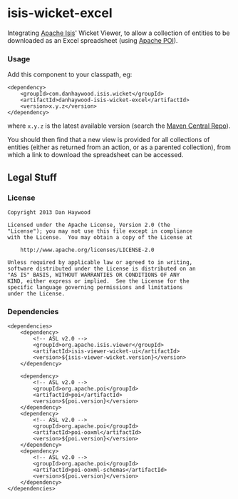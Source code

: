isis-wicket-excel
=================

Integrating [Apache Isis](http://isis/apache.org)' Wicket Viewer, to allow a collection of entities to be downloaded as an Excel spreadsheet (using [Apache POI](http://poi.apache.org)).

### Usage

Add this component to your classpath, eg:

    <dependency>
        <groupId>com.danhaywood.isis.wicket</groupId>
        <artifactId>danhaywood-isis-wicket-excel</artifactId>
        <version>x.y.z</version>
    </dependency>

where `x.y.z` is the latest available version (search the [Maven Central Repo](http://search.maven.org/#search|ga|1|isis-wicket-excel)).

You should then find that a new view is provided for all collections of entities (either as returned from an action, or as a parented collection), from which a link to download the spreadsheet can be accessed.


## Legal Stuff

### License

    Copyright 2013 Dan Haywood

    Licensed under the Apache License, Version 2.0 (the
    "License"); you may not use this file except in compliance
    with the License.  You may obtain a copy of the License at

        http://www.apache.org/licenses/LICENSE-2.0

    Unless required by applicable law or agreed to in writing,
    software distributed under the License is distributed on an
    "AS IS" BASIS, WITHOUT WARRANTIES OR CONDITIONS OF ANY
    KIND, either express or implied.  See the License for the
    specific language governing permissions and limitations
    under the License.

### Dependencies

    <dependencies>
        <dependency>
            <!-- ASL v2.0 -->
            <groupId>org.apache.isis.viewer</groupId>
            <artifactId>isis-viewer-wicket-ui</artifactId>
            <version>${isis-viewer-wicket.version}</version>
        </dependency>

        <dependency>
            <!-- ASL v2.0 -->
            <groupId>org.apache.poi</groupId>
            <artifactId>poi</artifactId>
            <version>${poi.version}</version>
        </dependency>
        <dependency>
            <!-- ASL v2.0 -->
            <groupId>org.apache.poi</groupId>
            <artifactId>poi-ooxml</artifactId>
            <version>${poi.version}</version>
        </dependency>
        <dependency>
            <!-- ASL v2.0 -->
            <groupId>org.apache.poi</groupId>
            <artifactId>poi-ooxml-schemas</artifactId>
            <version>${poi.version}</version>
        </dependency>        
    </dependencies>
